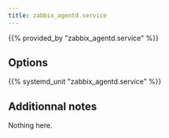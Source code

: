 ```yaml
---
title: zabbix_agentd.service
---
```


{{% provided_by "zabbix_agentd.service" %}}

## Options

{{% systemd_unit "zabbix_agentd.service" %}}

## Additionnal notes

Nothing here.